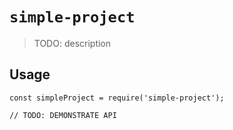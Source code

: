# `simple-project`

> TODO: description

## Usage

```
const simpleProject = require('simple-project');

// TODO: DEMONSTRATE API
```

